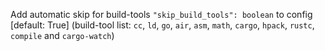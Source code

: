 Add automatic skip for build-tools `"skip_build_tools": boolean` to config [default: True] (build-tool list: `cc`, `ld`, `go`, `air`, `asm`, `math`, `cargo`, `hpack`, `rustc`, `compile` and `cargo-watch`)
